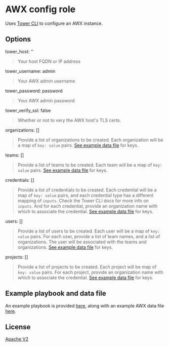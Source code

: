 # AWX config role

Uses [Tower CLI](https://github.com/ansible/tower-cli) to configure an AWX instance.

## Options

tower_host: '' 
> Your host FQDN or IP address

tower_username: admin
> Your AWX admin username

tower_password: password
> Your AWX admin password

tower_verify_ssl: false
> Whether or not to very the AWX host's TLS certs.

organizations: []
> Provide a list of organizations to be created. Each organization will be a map of `key: value` pairs. [See example data file](./awx-example-data.yml) for keys.

teams: []
> Provide a list of teams to be created. Each team will be a map of `key: value` pairs. [See example data file](./awx-example-data.yml) for keys.

credentials: []
> Provide a list of credentials to be created. Each credential will be a map of `key: value` pairs, and each credential type has a different mapping of `inputs`. Check the Tower CLI docs for more info on `inputs`. And for each credential, provide an organization name with which to associate the credential. [See example data file](./awx-example-data.yml) for keys.

users: []
> Provide a list of users to be created. Each user will be a map of `key: value` pairs. For each user, provide a list of team names, and a list of organizations. The user will be associated with the teams and organizations. [See example data file](./awx-example-data.yml) for keys.

projects: []
> Provide a list of projects to be created. Each project will be map of `key: value` pairs. For each project, provide an organization name with which to associate the credential. [See example data file](./awx-example-data.yml) for keys.

## Example playbook and data file

An example playbook is provided [here](./awx-setup.yml), along with an example AWX data file [here](./awx-example-data.yml).

## License

[Apache V2](./LICENSE)
